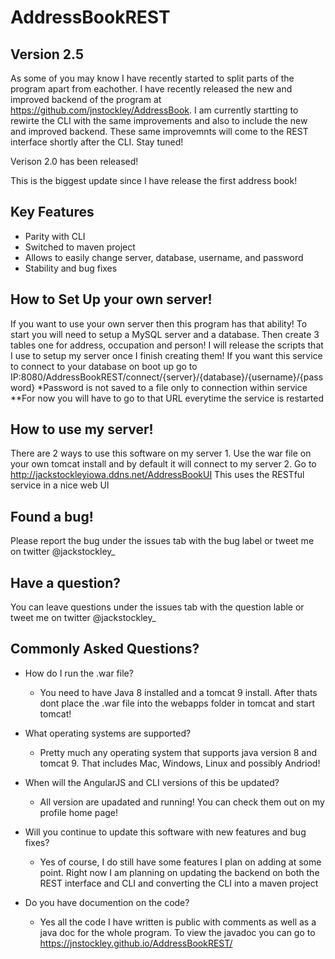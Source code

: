# AddressBookREST

## Version 2.5
As some of you may know I have recently started to split parts of the program apart from eachother. I have recently released the new and improved backend of the program at https://github.com/jnstockley/AddressBook. I am currently startting to rewirte the CLI with the same improvements and also to include the new and improved backend. These same improvemnts will come to the REST interface shortly after the CLI. Stay tuned!

Verison 2.0 has been released!

This is the biggest update since I have release the first address book!

## Key Features
 - Parity with CLI
 - Switched to maven project
 - Allows to easily change server, database, username, and password
 - Stability and bug fixes
 
 ## How to Set Up your own server!
  If you want to use your own server then this program has that ability!
  To start you will need to setup a MySQL server and a database.
  Then create 3 tables one for address, occupation and person!
  I will release the scripts that I use to setup my server once I finish creating them!
  If you want this service to connect to your database on boot up go to IP:8080/AddressBookREST/connect/{server}/{database}/{username}/{password}
  *Password is not saved to a file only to connection within service
  **For now you will have to go to that URL everytime the service is restarted
  
 ## How to use my server!
  There are 2 ways to use this software on my server
    1. Use the war file on your own tomcat install and by default it will connect to my server
    2. Go to http://jackstockleyiowa.ddns.net/AddressBookUI This uses the RESTful service in a nice web UI
  
 ## Found a bug!
  Please report the bug under the issues tab with the bug label or tweet me on twitter @jackstockley_
 
 ## Have a question?
  You can leave questions under the issues tab with the question lable or tweet me on twitter @jackstockley_
  
 ## Commonly Asked Questions?
  - How do I run the .war file?
    - You need to have Java 8 installed and a tomcat 9 install. After thats dont place the .war file into the webapps folder in tomcat and start tomcat!
 
 - What operating systems are supported?
   - Pretty much any operating system that supports java version 8 and tomcat 9. That includes Mac, Windows, Linux and possibly Andriod!
   
- When will the AngularJS and CLI versions of this be updated?
  - All version are upadated and running! You can check them out on my profile home page!
  
- Will you continue to update this software with new features and bug fixes?
  - Yes of course, I do still have some features I plan on adding at some point. Right now I am planning on updating the backend on both the REST interface and CLI and converting the CLI into a maven project
  
- Do you have documention on the code?
  - Yes all the code I have written is public with comments as well as a java doc for the whole program. To view the javadoc you can go to https://jnstockley.github.io/AddressBookREST/
